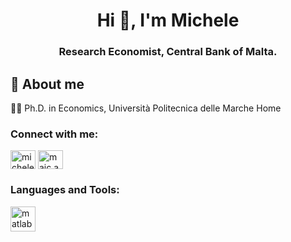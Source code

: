 <h1 align="center">Hi 👋, I'm Michele</h1>
<h3 align="center">Research Economist, Central Bank of Malta.</h3>

## 🚀 About me

👨‍🎓 Ph.D. in Economics, Università Politecnica delle Marche Home

<h3 align="left">Connect with me:</h3>
<p align="left">
<a href="https://linkedin.com/in/michele-andreani-1307" target="blank"><img align="center" src="https://raw.githubusercontent.com/rahuldkjain/github-profile-readme-generator/master/src/images/icons/Social/linked-in-alt.svg" alt="michele-andreani-1307" height="30" width="40" /></a>
<a href="https://instagram.com/maic.andreani" target="blank"><img align="center" src="https://raw.githubusercontent.com/rahuldkjain/github-profile-readme-generator/master/src/images/icons/Social/instagram.svg" alt="maic.andreani" height="30" width="40" /></a>
</p>

<h3 align="left">Languages and Tools:</h3>
<p align="left"> <a href="https://www.mathworks.com/" target="_blank" rel="noreferrer"> <img src="https://upload.wikimedia.org/wikipedia/commons/2/21/Matlab_Logo.png" alt="matlab" width="40" height="40"/> </a> </p>

